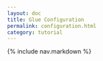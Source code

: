 ```yaml
---
layout: doc
title: Glue Configuration
permalink: configuration.html
category: tutorial
---
```



{% include nav.markdown %}